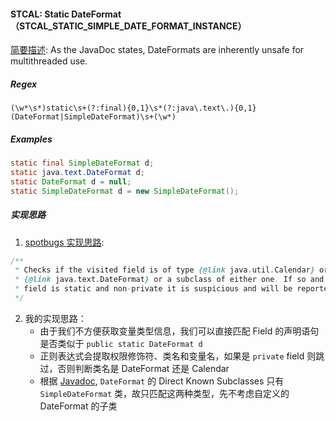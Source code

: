 #### STCAL: Static DateFormat（STCAL_STATIC_SIMPLE_DATE_FORMAT_INSTANCE）
[简要描述](https://spotbugs.readthedocs.io/en/stable/bugDescriptions.html#stcal-static-dateformat-stcal-static-simple-date-format-instance):
As the JavaDoc states, DateFormats are inherently unsafe for multithreaded use. 
##### Regex
```regexp
(\w*\s*)static\s+(?:final){0,1}\s*(?:java\.text\.){0,1}(DateFormat|SimpleDateFormat)\s+(\w*)
```
##### Examples
```java
static final SimpleDateFormat d;
static java.text.DateFormat d; 
static DateFormat d = null;
static SimpleDateFormat d = new SimpleDateFormat();
```
##### 实现思路
1. [spotbugs 实现思路](https://github.com/spotbugs/spotbugs/blob/07bf864b83083c467e29f1b2de58a2cf5aa5c0d6/spotbugs/src/main/java/edu/umd/cs/findbugs/detect/StaticCalendarDetector.java#L196): 
```java
/**
 * Checks if the visited field is of type {@link java.util.Calendar} or
 * {@link java.text.DateFormat} or a subclass of either one. If so and the
 * field is static and non-private it is suspicious and will be reported.
 */
```
2. 我的实现思路： 
	- 由于我们不方便获取变量类型信息，我们可以直接匹配 Field 的声明语句是否类似于 `public static DateFormat d`
	- 正则表达式会提取权限修饰符、类名和变量名，如果是 `private` field 则跳过，否则判断类名是 DateFormat 还是 Calendar
	- 根据 [Javadoc](https://docs.oracle.com/javase/8/docs/api/java/text/DateFormat.html), `DateFormat` 的 Direct Known Subclasses 只有 `SimpleDateFormat` 类，故只匹配这两种类型，先不考虑自定义的 DateFormat 的子类
